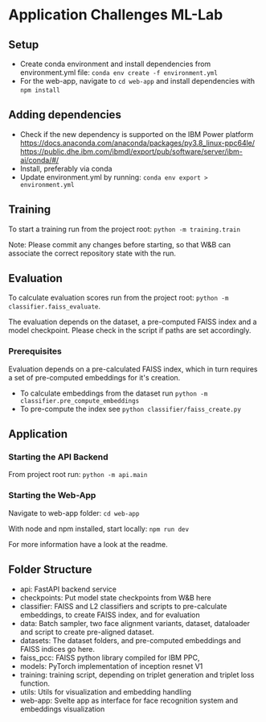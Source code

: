 # Application Challenges ML-Lab

## Setup

* Create conda environment and install dependencies from environment.yml file:
`conda env create -f environment.yml`
* For the web-app, navigate to `cd web-app` and install dependencies with `npm install`

## Adding dependencies

* Check if the new dependency is supported on the IBM Power platform
<https://docs.anaconda.com/anaconda/packages/py3.8_linux-ppc64le/>
<https://public.dhe.ibm.com/ibmdl/export/pub/software/server/ibm-ai/conda/#/>
* Install, preferably via conda
* Update environment.yml by running:
`conda env export > environment.yml`

## Training

To start a training run from the project root: `python -m training.train`

Note: Please commit any changes before starting, so that W&B can associate the correct repository state with the run.

## Evaluation

To calculate evaluation scores run from the project root: `python -m classifier.faiss_evaluate`.

The evaluation depends on the dataset, a pre-computed FAISS index and a model checkpoint. Please check in the script if paths are set accordingly.

### Prerequisites

Evaluation depends on a pre-calculated FAISS index, which in turn requires a set of pre-computed embeddings for it's creation.

* To calculate embeddings from the dataset run `python -m classifier.pre_compute_embeddings`
* To pre-compute the index see `python classifier/faiss_create.py`

## Application

### Starting the API Backend

From project root run: `python -m api.main`

### Starting the Web-App

Navigate to web-app folder: `cd web-app`

With node and npm installed, start locally: `npm run dev`

For more information have a look at the readme.

## Folder Structure

* api: FastAPI backend service
* checkpoints: Put model state checkpoints from W&B here
* classifier: FAISS and L2 classifiers and scripts to pre-calculate embeddings, to create FAISS index, and for evaluation
* data: Batch sampler, two face alignment variants, dataset, dataloader and script to create pre-aligned dataset.
* datasets: The dataset folders, and pre-computed embeddings and FAISS indices go here.
* faiss_pcc: FAISS python library compiled for IBM PPC,
* models: PyTorch implementation of inception resnet V1
* training: training script, depending on triplet generation and triplet loss function.
* utils: Utils for visualization and embedding handling
* web-app: Svelte app as interface for face recognition system and embeddings visualization
